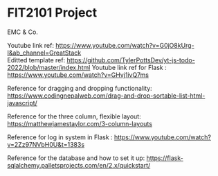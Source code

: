 # FIT2101 Project

EMC & Co.

Youtube link ref: https://www.youtube.com/watch?v=G0jO8kUrg-I&ab_channel=GreatStack  
Editted template ref: https://github.com/TylerPottsDev/yt-js-todo-2022/blob/master/index.html
Youtube link ref for Flask : https://www.youtube.com/watch?v=GHvj1ivQ7ms

Reference for dragging and dropping functionality: https://www.codingnepalweb.com/drag-and-drop-sortable-list-html-javascript/

Reference for the three column, flexible layout: https://matthewjamestaylor.com/3-column-layouts

Reference for log in system in Flask : https://www.youtube.com/watch?v=2Zz97NVbH0U&t=1383s 

Reference for the database and how to set it up: https://flask-sqlalchemy.palletsprojects.com/en/2.x/quickstart/
